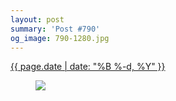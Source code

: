 ```yaml
---
layout: post
summary: 'Post #790'
og_image: 790-1280.jpg
---
```


<p>
 <time>
  <a href="/790">
   {{ page.date | date: "%B %-d, %Y" }}
  </a>
 </time>
 <a href="/790">
  <figure data-taken="1/3/2019">
   <img sizes="(min-width: 700px) 50vw, calc(100vw - 2rem)" src="{{ site.assets_url }}/790-640.jpg" srcset="{{ site.assets_url }}/790-320.jpg 320w, {{ site.assets_url }}/790-640.jpg 640w, {{ site.assets_url }}/790-960.jpg 960w, {{ site.assets_url }}/790-1280.jpg 1280w"/>
  </figure>
 </a>
</p>
